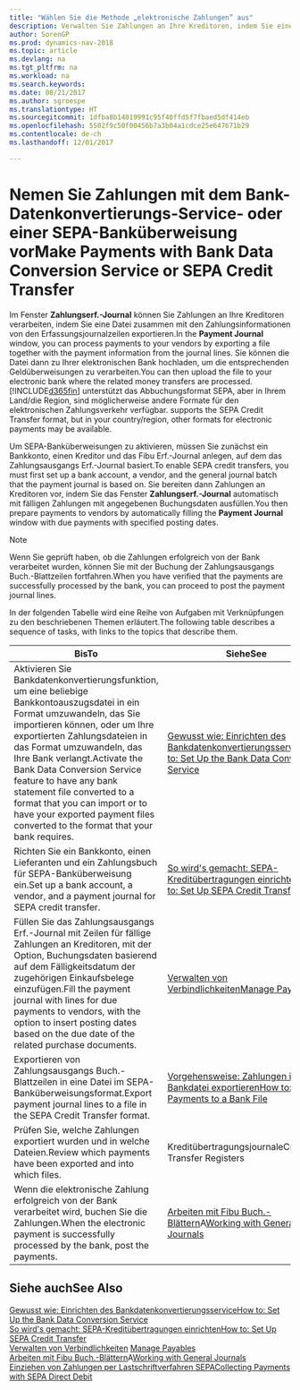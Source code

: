 ```yaml
---
title: "Wählen Sie die Methode „elektronische Zahlungen” aus"
description: Verwalten Sie Zahlungen an Ihre Kreditoren, indem Sie eine Datei zusammen mit den Zahlungsinformationen von den Erfassungsjournalzeilen exportieren.
author: SorenGP
ms.prod: dynamics-nav-2018
ms.topic: article
ms.devlang: na
ms.tgt_pltfrm: na
ms.workload: na
ms.search.keywords: 
ms.date: 08/21/2017
ms.author: sgroespe
ms.translationtype: HT
ms.sourcegitcommit: 1dfba8b14019991c95f40ffd5f7fbaed5df414eb
ms.openlocfilehash: 5502f9c50f00456b7a3b04a1cdce25e647671b29
ms.contentlocale: de-ch
ms.lasthandoff: 12/01/2017

---
```

# <a name="make-payments-with-bank-data-conversion-service-or-sepa-credit-transfer"></a><span data-ttu-id="3c997-103">Nemen Sie Zahlungen mit dem Bank-Datenkonvertierungs-Service- oder einer SEPA-Banküberweisung vor</span><span class="sxs-lookup"><span data-stu-id="3c997-103">Make Payments with Bank Data Conversion Service or SEPA Credit Transfer</span></span>
<span data-ttu-id="3c997-104">Im Fenster **Zahlungserf.-Journal** können Sie Zahlungen an Ihre Kreditoren verarbeiten, indem Sie eine Datei zusammen mit den Zahlungsinformationen von den Erfassungsjournalzeilen exportieren.</span><span class="sxs-lookup"><span data-stu-id="3c997-104">In the **Payment Journal** window, you can process payments to your vendors by exporting a file together with the payment information from the journal lines.</span></span> <span data-ttu-id="3c997-105">Sie können die Datei dann zu Ihrer elektronischen Bank hochladen, um die entsprechenden Geldüberweisungen zu verarbeiten.</span><span class="sxs-lookup"><span data-stu-id="3c997-105">You can then upload the file to your electronic bank where the related money transfers are processed.</span></span> [!INCLUDE[d365fin](includes/d365fin_md.md)]<span data-ttu-id="3c997-106"> unterstützt das Abbuchungsformat SEPA, aber in Ihrem Land/die Region, sind möglicherweise andere Formate für den elektronischen Zahlungsverkehr verfügbar.</span><span class="sxs-lookup"><span data-stu-id="3c997-106"> supports the SEPA Credit Transfer format, but in your country/region, other formats for electronic payments may be available.</span></span>   

 <span data-ttu-id="3c997-107">Um SEPA-Banküberweisungen zu aktivieren, müssen Sie zunächst ein Bankkonto, einen Kreditor und das Fibu Erf.-Journal anlegen, auf dem das Zahlungsausgangs Erf.-Journal basiert.</span><span class="sxs-lookup"><span data-stu-id="3c997-107">To enable SEPA credit transfers, you must first set up a bank account, a vendor, and the general journal batch that the payment journal is based on.</span></span> <span data-ttu-id="3c997-108">Sie bereiten dann Zahlungen an Kreditoren vor, indem Sie das Fenster **Zahlungserf.-Journal** automatisch mit fälligen Zahlungen mit angegebenen Buchungsdaten ausfüllen.</span><span class="sxs-lookup"><span data-stu-id="3c997-108">You then prepare payments to vendors by automatically filling the **Payment Journal** window with due payments with specified posting dates.</span></span>  

> [!NOTE]  
>  <span data-ttu-id="3c997-109">Wenn Sie geprüft haben, ob die Zahlungen erfolgreich von der Bank verarbeitet wurden, können Sie mit der Buchung der Zahlungsausgangs Buch.-Blattzeilen fortfahren.</span><span class="sxs-lookup"><span data-stu-id="3c997-109">When you have verified that the payments are successfully processed by the bank, you can proceed to post the payment journal lines.</span></span>  

 <span data-ttu-id="3c997-110">In der folgenden Tabelle wird eine Reihe von Aufgaben mit Verknüpfungen zu den beschriebenen Themen erläutert.</span><span class="sxs-lookup"><span data-stu-id="3c997-110">The following table describes a sequence of tasks, with links to the topics that describe them.</span></span>   

|<span data-ttu-id="3c997-111">**Bis**</span><span class="sxs-lookup"><span data-stu-id="3c997-111">**To**</span></span>|<span data-ttu-id="3c997-112">**Siehe**</span><span class="sxs-lookup"><span data-stu-id="3c997-112">**See**</span></span>|  
|------------|-------------|  
|<span data-ttu-id="3c997-113">Aktivieren Sie Bankdatenkonvertierungsfunktion, um eine beliebige Bankkontoauszugsdatei in ein Format umzuwandeln, das Sie importieren können, oder um Ihre exportierten Zahlungsdateien in das Format umzuwandeln, das Ihre Bank verlangt.</span><span class="sxs-lookup"><span data-stu-id="3c997-113">Activate the Bank Data Conversion Service feature to have any bank statement file converted to a format that you can import or to have your exported payment files converted to the format that your bank requires.</span></span>|[<span data-ttu-id="3c997-114">Gewusst wie: Einrichten des Bankdatenkonvertierungsservice</span><span class="sxs-lookup"><span data-stu-id="3c997-114">How to: Set Up the Bank Data Conversion Service</span></span>](bank-how-setup-bank-data-conversion-service.md)|  
|<span data-ttu-id="3c997-115">Richten Sie ein Bankkonto, einen Lieferanten und ein Zahlungsbuch für SEPA-Banküberweisung ein.</span><span class="sxs-lookup"><span data-stu-id="3c997-115">Set up a bank account, a vendor, and a payment journal for SEPA credit transfer.</span></span>|[<span data-ttu-id="3c997-116">So wird's gemacht: SEPA-Kreditübertragungen einrichten</span><span class="sxs-lookup"><span data-stu-id="3c997-116">How to: Set Up SEPA Credit Transfer</span></span>](finance-how-to-set-up-sepa-credit-transfer.md)|  
|<span data-ttu-id="3c997-117">Füllen Sie das Zahlungsausgangs Erf.-Journal mit Zeilen für fällige Zahlungen an Kreditoren, mit der Option, Buchungsdaten basierend auf dem Fälligkeitsdatum der zugehörigen Einkaufsbelege einzufügen.</span><span class="sxs-lookup"><span data-stu-id="3c997-117">Fill the payment journal with lines for due payments to vendors, with the option to insert posting dates based on the due date of the related purchase documents.</span></span>|[<span data-ttu-id="3c997-118">Verwalten von Verbindlichkeiten</span><span class="sxs-lookup"><span data-stu-id="3c997-118">Manage Payables</span></span>](payables-manage-payables.md)|  
|<span data-ttu-id="3c997-119">Exportieren von Zahlungsausgangs Buch.-Blattzeilen in eine Datei im SEPA-Banküberweisungsformat.</span><span class="sxs-lookup"><span data-stu-id="3c997-119">Export payment journal lines to a file in the SEPA Credit Transfer format.</span></span>|[<span data-ttu-id="3c997-120">Vorgehensweise: Zahlungen in eine Bankdatei exportieren</span><span class="sxs-lookup"><span data-stu-id="3c997-120">How to: Export Payments to a Bank File</span></span>](payables-how-export-payments-bank-file.md)|  
|<span data-ttu-id="3c997-121">Prüfen Sie, welche Zahlungen exportiert wurden und in welche Dateien.</span><span class="sxs-lookup"><span data-stu-id="3c997-121">Review which payments have been exported and into which files.</span></span>|<span data-ttu-id="3c997-122">Kreditübertragungsjournale</span><span class="sxs-lookup"><span data-stu-id="3c997-122">Credit Transfer Registers</span></span>|  
|<span data-ttu-id="3c997-123">Wenn die elektronische Zahlung erfolgreich von der Bank verarbeitet wird, buchen Sie die Zahlungen.</span><span class="sxs-lookup"><span data-stu-id="3c997-123">When the electronic payment is successfully processed by the bank, post the payments.</span></span>|<span data-ttu-id="3c997-124">[Arbeiten mit Fibu Buch.-Blättern](ui-work-general-journals.md)A</span><span class="sxs-lookup"><span data-stu-id="3c997-124">[Working with General Journals](ui-work-general-journals.md)</span></span>|  

## <a name="see-also"></a><span data-ttu-id="3c997-125">Siehe auch</span><span class="sxs-lookup"><span data-stu-id="3c997-125">See Also</span></span>  
[<span data-ttu-id="3c997-126">Gewusst wie: Einrichten des Bankdatenkonvertierungsservice</span><span class="sxs-lookup"><span data-stu-id="3c997-126">How to: Set Up the Bank Data Conversion Service</span></span>](bank-how-setup-bank-data-conversion-service.md)  
[<span data-ttu-id="3c997-127">So wird's gemacht: SEPA-Kreditübertragungen einrichten</span><span class="sxs-lookup"><span data-stu-id="3c997-127">How to: Set Up SEPA Credit Transfer</span></span>](finance-how-to-set-up-sepa-credit-transfer.md)  
<span data-ttu-id="3c997-128">[Verwalten von Verbindlichkeiten](payables-manage-payables.md) </span><span class="sxs-lookup"><span data-stu-id="3c997-128">[Manage Payables](payables-manage-payables.md) </span></span>  
<span data-ttu-id="3c997-129">[Arbeiten mit Fibu Buch.-Blättern](ui-work-general-journals.md)A</span><span class="sxs-lookup"><span data-stu-id="3c997-129">[Working with General Journals](ui-work-general-journals.md)</span></span>  
[<span data-ttu-id="3c997-130">Einziehen von Zahlungen per Lastschriftverfahren SEPA</span><span class="sxs-lookup"><span data-stu-id="3c997-130">Collecting Payments with SEPA Direct Debit</span></span>](finance-collect-payments-with-sepa-direct-debit.md)   

